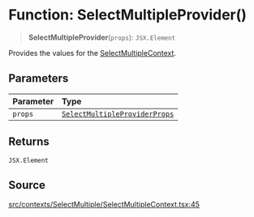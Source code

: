 # Function: SelectMultipleProvider()

> **SelectMultipleProvider**(`props`): `JSX.Element`

Provides the values for the [SelectMultipleContext](../variables/SelectMultipleContext.md).

## Parameters

| Parameter | Type |
| :------ | :------ |
| `props` | [`SelectMultipleProviderProps`](../type-aliases/SelectMultipleProviderProps.md) |

## Returns

`JSX.Element`

## Source

[src/contexts/SelectMultiple/SelectMultipleContext.tsx:45](https://github.com/gpbl/react-day-picker/blob/9ad13dc72fff814dcf720a62f6e3b5ea38e8af6d/src/contexts/SelectMultiple/SelectMultipleContext.tsx#L45)
